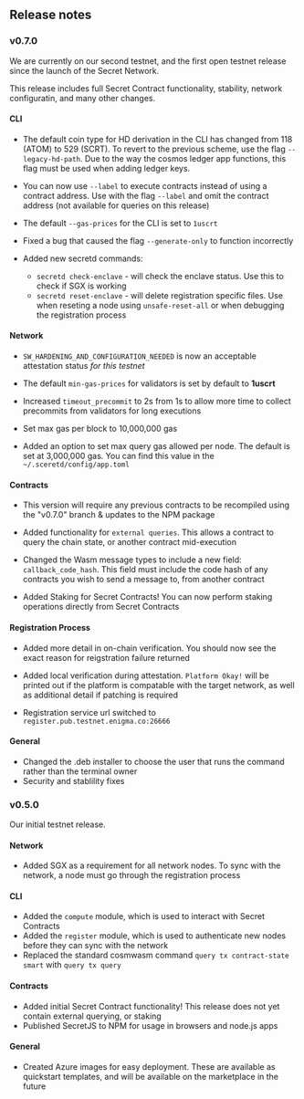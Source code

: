 ## Release notes

### v0.7.0

We are currently on our second testnet, and the first open testnet release since the launch of the Secret Network.

This release includes full Secret Contract functionality, stability, network configuratin, and many other changes.

#### CLI

- The default coin type for HD derivation in the CLI has changed from 118 (ATOM) to 529 (SCRT). To revert to the previous scheme,
  use the flag `--legacy-hd-path`. Due to the way the cosmos ledger app functions, this flag must be used when adding ledger keys.

- You can now use `--label` to execute contracts instead of using a contract address. Use with the flag `--label` and omit the contract address
  (not available for queries on this release)

- The default `--gas-prices` for the CLI is set to `1uscrt`

- Fixed a bug that caused the flag `--generate-only` to function incorrectly

- Added new secretd commands:
  - `secretd check-enclave` - will check the enclave status. Use this to check if SGX is working
  - `secretd reset-enclave` - will delete registration specific files. Use when reseting a node using `unsafe-reset-all` or when debugging the registration process

#### Network

- `SW_HARDENING_AND_CONFIGURATION_NEEDED` is now an acceptable attestation status _for this testnet_

- The default `min-gas-prices` for validators is set by default to **1uscrt**

- Increased `timeout_precommit` to 2s from 1s to allow more time to collect precommits from validators for long executions

- Set max gas per block to 10,000,000 gas

- Added an option to set max query gas allowed per node. The default is set at 3,000,000 gas. You can find this value in the `~/.sceretd/config/app.toml`

#### Contracts

- This version will require any previous contracts to be recompiled using the "v0.7.0" branch & updates to the NPM package

- Added functionality for `external queries`. This allows a contract to query the chain state, or another contract mid-execution

- Changed the Wasm message types to include a new field: `callback_code_hash`. This field must include the code hash of
  any contracts you wish to send a message to, from another contract

- Added Staking for Secret Contracts! You can now perform staking operations directly from Secret Contracts

#### Registration Process

- Added more detail in on-chain verification. You should now see the exact reason for reigstration failure returned

- Added local verification during attestation. `Platform Okay!` will be printed out if the platform is compatable with the
  target network, as well as additional detail if patching is required

- Registration service url switched to `register.pub.testnet.enigma.co:26666`

#### General

- Changed the .deb installer to choose the user that runs the command rather than the terminal owner
- Security and stablility fixes

### v0.5.0

Our initial testnet release.

#### Network

- Added SGX as a requirement for all network nodes. To sync with the network, a node must go through the registration process

#### CLI

- Added the `compute` module, which is used to interact with Secret Contracts
- Added the `register` module, which is used to authenticate new nodes before they can sync with the network
- Replaced the standard cosmwasm command `query tx contract-state smart` with `query tx query`

#### Contracts

- Added initial Secret Contract functionality! This release does not yet contain external querying, or staking
- Published SecretJS to NPM for usage in browsers and node.js apps

#### General

- Created Azure images for easy deployment. These are available as quickstart templates, and will be available on the marketplace in the future
